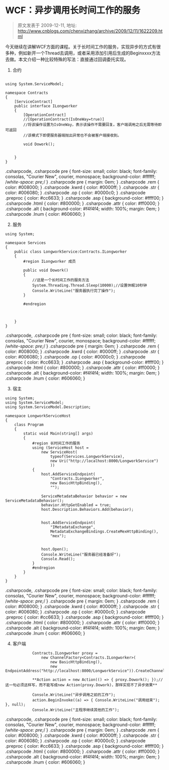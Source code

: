 # WCF：异步调用长时间工作的服务 
> 原文发表于 2009-12-11, 地址: http://www.cnblogs.com/chenxizhang/archive/2009/12/11/1622209.html 


今天继续在讲解WCF方面的课程。关于长时间工作的服务，实现异步的方式有很多种，例如新开一个Thread去调用，或者采用添加引用后生成的Beginxxxx方法去做。本文介绍一种比较特殊的写法：直接通过回调委托实现。

 1. 合约


```

using System.ServiceModel;

namespace Contracts
{
    [ServiceContract]
    public interface ILongworker
    {
        [OperationContract]
        //[OperationContract(IsOneWay=true)]
        //将该操作设置为IsOneWay，表示该操作不需要回复。客户端调用之后无需等待即可返回
        //该模式下即便服务器端抛出异常也不会被客户端接收到。

        void Dowork();

     
    }
}

```


.csharpcode, .csharpcode pre
{
 font-size: small;
 color: black;
 font-family: consolas, "Courier New", courier, monospace;
 background-color: #ffffff;
 /*white-space: pre;*/
}
.csharpcode pre { margin: 0em; }
.csharpcode .rem { color: #008000; }
.csharpcode .kwrd { color: #0000ff; }
.csharpcode .str { color: #006080; }
.csharpcode .op { color: #0000c0; }
.csharpcode .preproc { color: #cc6633; }
.csharpcode .asp { background-color: #ffff00; }
.csharpcode .html { color: #800000; }
.csharpcode .attr { color: #ff0000; }
.csharpcode .alt 
{
 background-color: #f4f4f4;
 width: 100%;
 margin: 0em;
}
.csharpcode .lnum { color: #606060; }




2. 服务


```
using System;

namespace Services
{
    public class LongworkService:Contracts.ILongworker
    {
        #region ILongworker 成员

        public void Dowork()
        {
            //这是一个长时间工作的服务方法
            System.Threading.Thread.Sleep(10000);//设置休眠10秒钟
            Console.WriteLine("服务器执行完了操作");
        }

        #endregion


     
    }
}

```


.csharpcode, .csharpcode pre
{
 font-size: small;
 color: black;
 font-family: consolas, "Courier New", courier, monospace;
 background-color: #ffffff;
 /*white-space: pre;*/
}
.csharpcode pre { margin: 0em; }
.csharpcode .rem { color: #008000; }
.csharpcode .kwrd { color: #0000ff; }
.csharpcode .str { color: #006080; }
.csharpcode .op { color: #0000c0; }
.csharpcode .preproc { color: #cc6633; }
.csharpcode .asp { background-color: #ffff00; }
.csharpcode .html { color: #800000; }
.csharpcode .attr { color: #ff0000; }
.csharpcode .alt 
{
 background-color: #f4f4f4;
 width: 100%;
 margin: 0em;
}
.csharpcode .lnum { color: #606060; }




3. 宿主


```
using System;
using System.ServiceModel;
using System.ServiceModel.Description;

namespace LongworkServiceHost
{
    class Program
    {
        static void Main(string[] args)
        {
            #region 长时间工作的服务
            using (ServiceHost host =
                new ServiceHost(
                    typeof(Services.LongworkService),
                    new Uri("http://localhost:8000/LongworkService")
                    ))
            {
                host.AddServiceEndpoint(
                    "Contracts.ILongworker",
                    new BasicHttpBinding(),
                    "");

                ServiceMetadataBehavior behavior = new ServiceMetadataBehavior();
                behavior.HttpGetEnabled = true;
                host.Description.Behaviors.Add(behavior);


                host.AddServiceEndpoint(
                    "IMetadataExchange",
                    MetadataExchangeBindings.CreateMexHttpBinding(),
                    "mex");


                host.Open();
                Console.WriteLine("服务器已经准备好");
                Console.Read();
            }
            #endregion
        }
    }
}

```


.csharpcode, .csharpcode pre
{
 font-size: small;
 color: black;
 font-family: consolas, "Courier New", courier, monospace;
 background-color: #ffffff;
 /*white-space: pre;*/
}
.csharpcode pre { margin: 0em; }
.csharpcode .rem { color: #008000; }
.csharpcode .kwrd { color: #0000ff; }
.csharpcode .str { color: #006080; }
.csharpcode .op { color: #0000c0; }
.csharpcode .preproc { color: #cc6633; }
.csharpcode .asp { background-color: #ffff00; }
.csharpcode .html { color: #800000; }
.csharpcode .attr { color: #ff0000; }
.csharpcode .alt 
{
 background-color: #f4f4f4;
 width: 100%;
 margin: 0em;
}
.csharpcode .lnum { color: #606060; }




4. 客户端


```
            Contracts.ILongworker proxy =
                new ChannelFactory<Contracts.ILongworker>(
                    new BasicHttpBinding(),
                    new EndpointAddress("http://localhost:8000/LongworkService")).CreateChannel();

            **Action action = new Action(() => { proxy.Dowork(); });//这一句必须这样写，而不能写成new Action(proxy.Dowork)，那样实现不了异步效果**

            Console.WriteLine("异步调用之前的工作");
            action.BeginInvoke((a) => { Console.WriteLine("调用结束"); }, null);
            Console.WriteLine("主程序继续其他的工作");
```

.csharpcode, .csharpcode pre
{
 font-size: small;
 color: black;
 font-family: consolas, "Courier New", courier, monospace;
 background-color: #ffffff;
 /*white-space: pre;*/
}
.csharpcode pre { margin: 0em; }
.csharpcode .rem { color: #008000; }
.csharpcode .kwrd { color: #0000ff; }
.csharpcode .str { color: #006080; }
.csharpcode .op { color: #0000c0; }
.csharpcode .preproc { color: #cc6633; }
.csharpcode .asp { background-color: #ffff00; }
.csharpcode .html { color: #800000; }
.csharpcode .attr { color: #ff0000; }
.csharpcode .alt 
{
 background-color: #f4f4f4;
 width: 100%;
 margin: 0em;
}
.csharpcode .lnum { color: #606060; }
